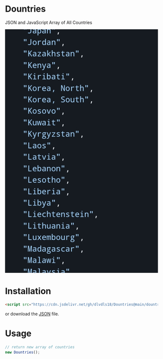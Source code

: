 # Dountries
JSON and JavaScript Array of All Countries

![Countries](/Screenshot_2022-06-07-12-10-40-08.jpg)

# Installation

```html
<script src="https://cdn.jsdelivr.net/gh/dlvdls18/Dountries@main/dountries.js"></script>
```

or download the [JSON](https://cdn.jsdelivr.net/gh/dlvdls18/Dountries@main/dountries.json) file.

# Usage

```js
// return new array of countries
new Dountries();
```
